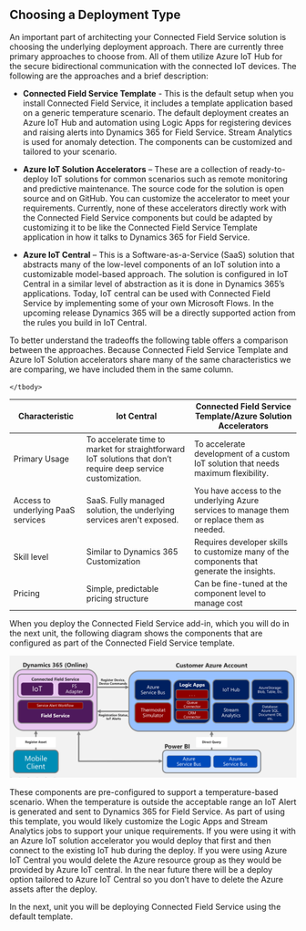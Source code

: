 ## Choosing a Deployment Type

An important part of architecting your Connected Field Service solution is choosing the underlying deployment approach.  There are currently three primary approaches to choose from.  All of them utilize Azure IoT Hub for the secure bidirectional communication with the connected IoT devices.  The following are the approaches and a brief description:

-	**Connected Field Service Template** - This is the default setup when you install Connected Field Service, it includes a template application based on a generic temperature scenario.  The default deployment creates an Azure IoT Hub and automation using Logic Apps for registering devices and raising alerts into Dynamics 365 for Field Service.  Stream Analytics is used for anomaly detection. The components can be customized and tailored to your scenario.

-	**Azure IoT Solution Accelerators** – These are a collection of ready-to-deploy IoT solutions for common scenarios such as remote monitoring and predictive maintenance.  The source code for the solution is open source and on GitHub.  You can customize the accelerator to meet your requirements.  Currently, none of these accelerators directly work with the Connected Field Service components but could be adapted by customizing it to be like the Connected Field Service Template application in how it talks to Dynamics 365 for Field Service.

-	**Azure IoT Central** – This is a Software-as-a-Service (SaaS) solution that abstracts many of the low-level components of an IoT solution into a customizable model-based approach.  The solution is configured in IoT Central in a similar level of abstraction as it is done in Dynamics 365’s applications.  Today, IoT central can be used with Connected Field Service by implementing some of your own Microsoft Flows.  In the upcoming release Dynamics 365 will be a directly supported action from the rules you build in IoT Central. 

To better understand the tradeoffs the following table offers a comparison between the approaches.  Because Connected Field Service Template and Azure IoT Solution accelerators share many of the same characteristics we are comparing, we have included them in the same column.

<table>
    <thead>
        <tr>
            <th>
                Characteristic
            </th>
            <th>
                Iot Central
            </th>
			<th>
				Connected Field Service Template/Azure Solution Accelerators
			</th>
        </tr>
    </thead>
    <tbody>
        <tr>
            <td>Primary Usage</td>
            <td>
                To accelerate time to market for straightforward IoT solutions that don’t require deep service customization.
            </td>
			<td>To accelerate development of a custom IoT solution that needs maximum flexibility.
			</td>
        </tr>
        <tr>
            <td>Access to underlying PaaS services</td>
            <td>SaaS. Fully managed solution, the underlying services aren't exposed.</td>
			<td>You have access to the underlying Azure services to manage them or replace them as needed.</td>
        </tr>
        <tr>
            <td>Skill level</td>
            <td>
                Similar to Dynamics 365 Customization
            </td>
			<td>Requires developer skills to customize many of the components that generate the insights.</td>
        </tr>
        <tr>
            <td>Pricing</td>
            <td>Simple, predictable pricing structure</td>
			<td>Can be fine-tuned at the component level to manage cost</td>
        </tr>
            
        
    </tbody>
</table>

When you deploy the Connected Field Service add-in, which you will do in the next unit, the following diagram shows the components that are configured as part of the Connected Field Service template.

![Connected Field Service Components](../media/1-gs-unit2.png)

These components are pre-configured to support a temperature-based scenario.  When the temperature is outside the acceptable range an IoT Alert is generated and sent to Dynamics 365 for Field Service.  As part of using this template, you would likely customize the Logic Apps and Stream Analytics jobs to support your unique requirements.  If you were using it with an Azure IoT solution accelerator you would deploy that first and then connect to the existing IoT hub during the deploy.  If you were using Azure IoT Central you would delete the Azure resource group as they would be provided by Azure IoT central.  In the near future there will be a deploy option tailored to Azure IoT Central so you don’t have to delete the Azure assets after the deploy.

In the next, unit you will be deploying Connected Field Service using the default template.
